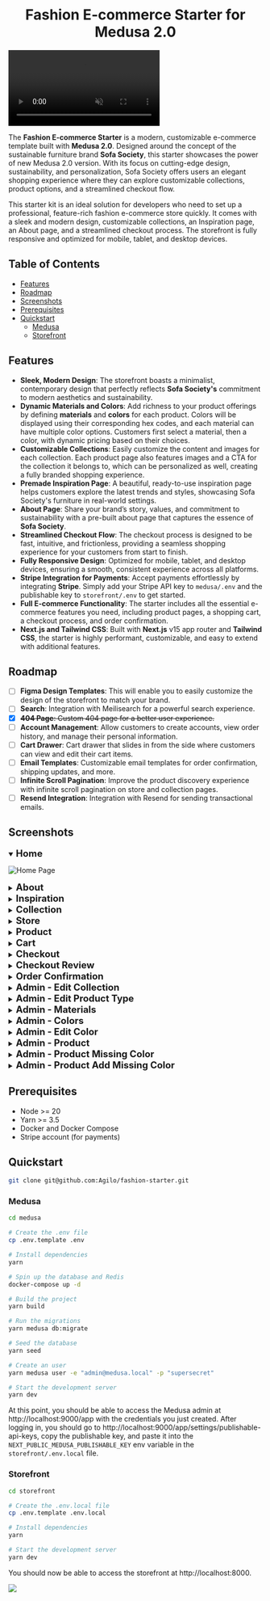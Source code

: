 <h1 align="center">Fashion E-commerce Starter for Medusa 2.0</h1>

<video src="https://github.com/user-attachments/assets/1afe48e4-5a28-4aee-b4bd-e405701d3cc6" controls="controls" muted="muted" playsinline="playsinline"></video>

The **Fashion E-commerce Starter** is a modern, customizable e-commerce template built with **Medusa 2.0**. Designed around the concept of the sustainable furniture brand **Sofa Society**, this starter showcases the power of new Medusa 2.0 version. With its focus on cutting-edge design, sustainability, and personalization, Sofa Society offers users an elegant shopping experience where they can explore customizable collections, product options, and a streamlined checkout flow.

This starter kit is an ideal solution for developers who need to set up a professional, feature-rich fashion e-commerce store quickly. It comes with a sleek and modern design, customizable collections, an Inspiration page, an About page, and a streamlined checkout process. The storefront is fully responsive and optimized for mobile, tablet, and desktop devices.

<h2>Table of Contents</h2>

- [Features](#features)
- [Roadmap](#roadmap)
- [Screenshots](#screenshots)
- [Prerequisites](#prerequisites)
- [Quickstart](#quickstart)
  - [Medusa](#medusa)
  - [Storefront](#storefront)

## Features

- **Sleek, Modern Design**: The storefront boasts a minimalist, contemporary design that perfectly reflects **Sofa Society's** commitment to modern aesthetics and sustainability.
- **Dynamic Materials and Colors**: Add richness to your product offerings by defining **materials** and **colors** for each product. Colors will be displayed using their corresponding hex codes, and each material can have multiple color options. Customers first select a material, then a color, with dynamic pricing based on their choices.
- **Customizable Collections**: Easily customize the content and images for each collection. Each product page also features images and a CTA for the collection it belongs to, which can be personalized as well, creating a fully branded shopping experience.
- **Premade Inspiration Page**: A beautiful, ready-to-use inspiration page helps customers explore the latest trends and styles, showcasing Sofa Society's furniture in real-world settings.
- **About Page**: Share your brand’s story, values, and commitment to sustainability with a pre-built about page that captures the essence of **Sofa Society**.
- **Streamlined Checkout Flow**: The checkout process is designed to be fast, intuitive, and frictionless, providing a seamless shopping experience for your customers from start to finish.
- **Fully Responsive Design**: Optimized for mobile, tablet, and desktop devices, ensuring a smooth, consistent experience across all platforms.
- **Stripe Integration for Payments**: Accept payments effortlessly by integrating **Stripe**. Simply add your Stripe API key to `medusa/.env` and the publishable key to `storefront/.env` to get started.
- **Full E-commerce Functionality**: The starter includes all the essential e-commerce features you need, including product pages, a shopping cart, a checkout process, and order confirmation.
- **Next.js and Tailwind CSS**: Built with **Next.js** v15 app router and **Tailwind CSS**, the starter is highly performant, customizable, and easy to extend with additional features.

## Roadmap
- [ ] **Figma Design Templates**: This will enable you to easily customize the design of the storefront to match your brand.
- [ ] **Search**: Integration with Meilisearch for a powerful search experience.
- [x] ~~**404 Page**: Custom 404 page for a better user experience.~~
- [ ] **Account Management**: Allow customers to create accounts, view order history, and manage their personal information.
- [ ] **Cart Drawer**: Cart drawer that slides in from the side where customers can view and edit their cart items.
- [ ] **Email Templates**: Customizable email templates for order confirmation, shipping updates, and more.
- [ ] **Infinite Scroll Pagination**: Improve the product discovery experience with infinite scroll pagination on store and collection pages.
- [ ] **Resend Integration**: Integration with Resend for sending transactional emails.

## Screenshots

<details open="open">
<summary><strong style="font-size: 1.15rem">Home</strong></summary>

![Home Page](./media/home.jpeg)
</details>

<details>
<summary><strong style="font-size: 1.15rem">About</strong></summary>

![About Page](./media/about.jpeg)
</details>

<details>
<summary><strong style="font-size: 1.15rem">Inspiration</strong></summary>

![Inspiration Page](./media/inspiration.jpeg)
</details>

<details>
<summary><strong style="font-size: 1.15rem">Collection</strong></summary>

![Collection Page](./media/collection.jpeg)
</details>

<details>
<summary><strong style="font-size: 1.15rem">Store</strong></summary>

![Store Page](./media/store.jpeg)
</details>

<details>
<summary><strong style="font-size: 1.15rem">Product</strong></summary>

![Product Page](./media/product.jpeg)
</details>

<details>
<summary><strong style="font-size: 1.15rem">Cart</strong></summary>

![Cart Page](./media/cart.jpeg)
</details>

<details>
<summary><strong style="font-size: 1.15rem">Checkout</strong></summary>

![Checkout Page](./media/checkout.jpeg)
</details>

<details>
<summary><strong style="font-size: 1.15rem">Checkout Review</strong></summary>

![Checkout Review Page](./media/checkout-review.jpeg)
</details>

<details>
<summary><strong style="font-size: 1.15rem">Order Confirmation</strong></summary>

![Order Confirmation Page](./media/order-confirmation.jpeg)
</details>

<details>
<summary><strong style="font-size: 1.15rem">Admin - Edit Collection</strong></summary>

![Admin - Edit Collection](./media/admin-collection.jpeg)
</details>

<details>
<summary><strong style="font-size: 1.15rem">Admin - Edit Product Type</strong></summary>

![Admin - Edit Product Type](./media/admin-product-type.jpeg)
</details>

<details>
<summary><strong style="font-size: 1.15rem">Admin - Materials</strong></summary>

![Admin - Materials](./media/admin-materials.jpeg)
</details>

<details>
<summary><strong style="font-size: 1.15rem">Admin - Colors</strong></summary>

![Admin - Colors](./media/admin-colors.jpeg)
</details>

<details>
<summary><strong style="font-size: 1.15rem">Admin - Edit Color</strong></summary>

![Admin - Edit Color](./media/admin-edit-color.jpeg)
</details>

<details>
<summary><strong style="font-size: 1.15rem">Admin - Product</strong></summary>

![Admin - Product](./media/admin-product.jpeg)
</details>

<details>
<summary><strong style="font-size: 1.15rem">Admin - Product Missing Color</strong></summary>

![Admin - Product Missing Color](./media/product-missing-color.jpeg)
</details>

<details>
<summary><strong style="font-size: 1.15rem">Admin - Product Add Missing Color</strong></summary>

![Admin - Product Add Missing Color](./media/product-add-missing-color.jpeg)
</details>

## Prerequisites

- Node >= 20
- Yarn >= 3.5
- Docker and Docker Compose
- Stripe account (for payments)

## Quickstart

```bash
git clone git@github.com:Agilo/fashion-starter.git
```

### Medusa

```bash
cd medusa

# Create the .env file
cp .env.template .env

# Install dependencies
yarn

# Spin up the database and Redis
docker-compose up -d

# Build the project
yarn build

# Run the migrations
yarn medusa db:migrate

# Seed the database
yarn seed

# Create an user
yarn medusa user -e "admin@medusa.local" -p "supersecret"

# Start the development server
yarn dev
```

At this point, you should be able to access the Medusa admin at http://localhost:9000/app with the credentials you just created. After logging in, you should go to http://localhost:9000/app/settings/publishable-api-keys, copy the publishable key, and paste it into the `NEXT_PUBLIC_MEDUSA_PUBLISHABLE_KEY` env variable in the `storefront/.env.local` file.

### Storefront

```bash
cd storefront

# Create the .env.local file
cp .env.template .env.local

# Install dependencies
yarn

# Start the development server
yarn dev
```

You should now be able to access the storefront at http://localhost:8000.

<a href="https://agilo.com" target="_blank">
  <picture>
    <source media="(prefers-color-scheme: dark)" srcset="https://github.com/user-attachments/assets/a4429448-a08a-4f5a-8195-2cea1416ca87">
    <img src="https://github.com/user-attachments/assets/772994f8-32c6-4b27-832f-2660f833fd78">
  </picture>
</a>
